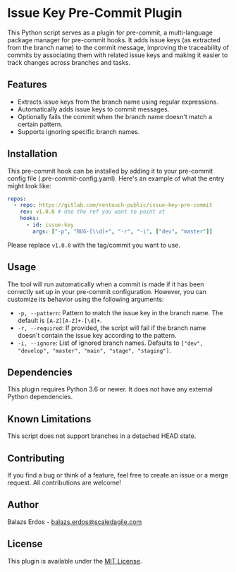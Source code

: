 # Issue Key Pre-Commit Plugin

This Python script serves as a plugin for pre-commit, a multi-language package manager for pre-commit hooks. It adds issue keys (as extracted from the branch name) to the commit message, improving the traceability of commits by associating them with related issue keys and making it easier to track changes across branches and tasks.

## Features

- Extracts issue keys from the branch name using regular expressions.
- Automatically adds issue keys to commit messages.
- Optionally fails the commit when the branch name doesn't match a certain pattern.
- Supports ignoring specific branch names.

## Installation

This pre-commit hook can be installed by adding it to your pre-commit config file (.pre-commit-config.yaml). Here's an example of what the entry might look like:

```yaml
repos:
  - repo: https://gitlab.com/rentouch-public/issue-key-pre-commit
    rev: v1.0.0 # Use the ref you want to point at
    hooks:
      - id: issue-key
        args: ["-p", "BUG-[\\d]+", "-r", "-i", ["dev", "master"]]
```

Please replace `v1.0.0` with the tag/commit you want to use.

## Usage

The tool will run automatically when a commit is made if it has been correctly set up in your pre-commit configuration. However, you can customize its behavior using the following arguments:

- `-p, --pattern`: Pattern to match the issue key in the branch name. The default is `[A-Z][A-Z]+-[\d]+`.
- `-r, --required`: If provided, the script will fail if the branch name doesn't contain the issue key according to the pattern.
- `-i, --ignore`: List of ignored branch names. Defaults to `["dev", "develop", "master", "main", "stage", "staging"]`.

## Dependencies

This plugin requires Python 3.6 or newer. It does not have any external Python dependencies.

## Known Limitations

This script does not support branches in a detached HEAD state.

## Contributing

If you find a bug or think of a feature, feel free to create an issue or a merge request. All contributions are welcome!

## Author

Balazs Erdos - balazs.erdos@scaledagile.com

## License

This plugin is available under the [MIT License](https://opensource.org/licenses/MIT).
